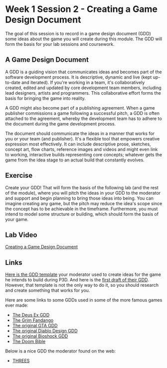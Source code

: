 # Week 1 Session 2 - Creating a Game Design Document

The goal of this session is to record in a game design document (GDD) some ideas about the game you will create during this module. The GDD will form the basis for your lab sessions and coursework.

## A Game Design Document

A GDD is a guiding vision that communicates ideas and becomes part of the software development process. It is descriptive, dynamic and live (kept up-to-date and iterated). If you're working in a team, it's collaboratively created, edited and updated by core development team members, including lead designers, artists and programmers. This collaborative effort forms the basis for bringing the game into reality.

A GDD might also become part of a publishing agreement. When a game publisher commissions a game following a successful pitch, a GDD is often attached to the agreement, whereby the development team has to adhere to the document during the game development process.

The document should communicate the ideas in a manner that works for you or your team (and publisher). It's a flexible tool that empowers creative expression most effectively. It can include descriptive prose, sketches, concept art, flow charts, reference images and videos and might even link to working, interactive builds representing core concepts; whatever gets the game from the idea stage to an actual build that constantly evolves.

## Exercise

Create your GDD! That will form the basis of the following lab (and the rest of the module), where you will pitch the ideas in your GDD to the moderator and support and begin planning to bring those ideas into being. You can imagine creating any game, but the pitch may reduce the idea's scope since the concept has to be achievable in the timeframe. Furthermore, you must intend to model some structure or building, which should form the basis of your game.

## Lab Video

[Creating a Game Design Document](https://youtu.be/29kyBgQkLDM)

## Links

[Here is the GDD template](./docs/GameDesignDocumentTemplate.md) your moderator used to create ideas for the game he intends to build during P3D. And here is the [first draft of their GDD](./docs/GameDesignDocument.md). However, that template is not the only way to do it, so you should research and create something that works for you.

Here are some links to some GDDs used in some of the more famous games ever made:

- [The Deus Ex GDD](https://www.gamedeveloper.com/design/annotated-version-of-an-original-i-deus-ex-i-design-doc-surfaces)
- [The Grim Fandango](https://grimfandango.network/downloads/puzzle-document)
- [The original GTA GDD](http://gamedevs.org/uploads/grand-theft-auto.pdf)
- [The original Diablo Design GDD](http://www.graybeardgames.com/download/diablo_pitch.pdf)
- [The original Bioshock GDD](https://www.systemshock.org/index.php?PHPSESSID=io2jo027f3navm7heujtng53a5;topic=2121.msg21031#msg21031)
- [The Doom Bible](http://5years.doomworld.com/doombible/doombible.pdf)

Below is a nice GDD the moderator found on the web:

- [THREES](https://asherv.com/threes/threemails/)